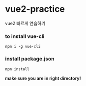 # vue2-practice
vue2 빠르게 연습하기

### to install vue-cli
```
npm i -g vue-cli
```

### install package.json
```
npm install
```

**make sure you are in right directory!**
